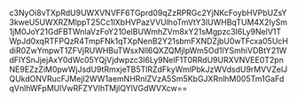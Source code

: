 c3NyOi8vTXpRdU9UWXVNVFF6TGprd09qZzRPRGc2YjNKcFoybHVPbUZsY3kweU5UWXRZMlppT25Cc1lXbHVPazVVUlhoTmVtY3lUWHBqTUM4X2IySm1jM0JoY21GdFBTWnlaVzFoY210elBUWmhZVm8xY21sMgpzc3I6Ly9NelV1TWpJd0xqRTFPQzR4TmpFNk1qTXpNenB2Y21sbmFXNDZjbU0wTFcxa05UcHdiR0ZwYmpwT1ZFVjRUWHBuTWsxNll6QXZQMjlpWm5Od1lYSmhiVDBtY21WdFlYSnJjejAxY0dWc05YQjVjdwpzc3I6Ly9NelF1T0RRdU9URXVNVEE0T2pnNE9EZzZiM0pwWjJsdU9tRmxjeTB5TlRZdFkyWmlPbkJzWVdsdU9rMVVZelJQUkdONVRucFJMejl2WW1aemNHRnlZVzA5Sm5KbGJXRnlhM005Tm1GaFdqVnlhWFpMUlVwRFZYVlhTMjlQYlVGdWVXcw==
